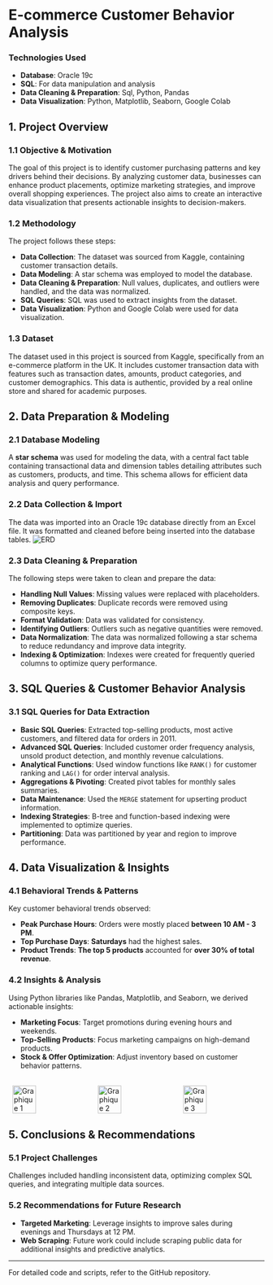 # E-commerce Customer Behavior Analysis

### Technologies Used
- **Database**: Oracle 19c
- **SQL**: For data manipulation and analysis
- **Data Cleaning & Preparation**: Sql, Python, Pandas
- **Data Visualization**: Python, Matplotlib, Seaborn, Google Colab

## 1. Project Overview

### 1.1 Objective & Motivation
The goal of this project is to identify customer purchasing patterns and key drivers behind their decisions. By analyzing customer data, businesses can enhance product placements, optimize marketing strategies, and improve overall shopping experiences. The project also aims to create an interactive data visualization that presents actionable insights to decision-makers.

### 1.2 Methodology
The project follows these steps:
- **Data Collection**: The dataset was sourced from Kaggle, containing customer transaction details.
- **Data Modeling**: A star schema was employed to model the database.
- **Data Cleaning & Preparation**: Null values, duplicates, and outliers were handled, and the data was normalized.
- **SQL Queries**: SQL was used to extract insights from the dataset.
- **Data Visualization**: Python and Google Colab were used for data visualization.

### 1.3 Dataset
The dataset used in this project is sourced from Kaggle, specifically from an e-commerce platform in the UK. It includes customer transaction data with features such as transaction dates, amounts, product categories, and customer demographics. This data is authentic, provided by a real online store and shared for academic purposes.

## 2. Data Preparation & Modeling

### 2.1 Database Modeling
A **star schema** was used for modeling the data, with a central fact table containing transactional data and dimension tables detailing attributes such as customers, products, and time. This schema allows for efficient data analysis and query performance.

### 2.2 Data Collection & Import
The data was imported into an Oracle 19c database directly from an Excel file. It was formatted and cleaned before being inserted into the database tables.
![ERD](https://github.com/user-attachments/assets/20699c62-1abc-46db-a7e9-0723d1206aac)

### 2.3 Data Cleaning & Preparation
The following steps were taken to clean and prepare the data:
- **Handling Null Values**: Missing values were replaced with placeholders.
- **Removing Duplicates**: Duplicate records were removed using composite keys.
- **Format Validation**: Data was validated for consistency.
- **Identifying Outliers**: Outliers such as negative quantities were removed.
- **Data Normalization**: The data was normalized following a star schema to reduce redundancy and improve data integrity.
- **Indexing & Optimization**: Indexes were created for frequently queried columns to optimize query performance.

## 3. SQL Queries & Customer Behavior Analysis

### 3.1 SQL Queries for Data Extraction
- **Basic SQL Queries**: Extracted top-selling products, most active customers, and filtered data for orders in 2011.
- **Advanced SQL Queries**: Included customer order frequency analysis, unsold product detection, and monthly revenue calculations.
- **Analytical Functions**: Used window functions like `RANK()` for customer ranking and `LAG()` for order interval analysis.
- **Aggregations & Pivoting**: Created pivot tables for monthly sales summaries.
- **Data Maintenance**: Used the `MERGE` statement for upserting product information.
- **Indexing Strategies**: B-tree and function-based indexing were implemented to optimize queries.
- **Partitioning**: Data was partitioned by year and region to improve performance.

## 4. Data Visualization & Insights

### 4.1 Behavioral Trends & Patterns
Key customer behavioral trends observed:
- **Peak Purchase Hours**: Orders were mostly placed **between 10 AM - 3 PM**.
- **Top Purchase Days**: **Saturdays** had the highest sales.
- **Product Trends**: **The top 5 products** accounted for **over 30% of total revenue**.

### 4.2 Insights & Analysis
Using Python libraries like Pandas, Matplotlib, and Seaborn, we derived actionable insights:
- **Marketing Focus**: Target promotions during evening hours and weekends.
- **Top-Selling Products**: Focus marketing campaigns on high-demand products.
- **Stock & Offer Optimization**: Adjust inventory based on customer behavior patterns.
</br>
<div style="display: flex; justify-content: space-around;">
<img src="https://github.com/user-attachments/assets/a907b97a-17ef-4042-982c-e739d46c2942" alt="Graphique 1" width="30%">
<img src="https://github.com/user-attachments/assets/f5e556d5-2986-4632-accd-d454bcfd160d" alt="Graphique 2" width="30%">
<img src="https://github.com/user-attachments/assets/e4a6a9f6-41e5-4d06-a705-a7bcb5aae12c" alt="Graphique 3" width="30%">
</div>

## 5. Conclusions & Recommendations

### 5.1 Project Challenges
Challenges included handling inconsistent data, optimizing complex SQL queries, and integrating multiple data sources.

### 5.2 Recommendations for Future Research
- **Targeted Marketing**: Leverage insights to improve sales during evenings and Thursdays at 12 PM.
- **Web Scraping**: Future work could include scraping public data for additional insights and predictive analytics.



---

For detailed code and scripts, refer to the GitHub repository.
